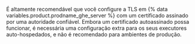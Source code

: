 É altamente recomendável que você configure a TLS em {% data variables.product.prodname_ghe_server %} com um certificado assinado por uma autoridade confiável. Embora um certificado autoassinado possa funcionar, é necessária uma configuração extra para os seus executores auto-hospedados, e não é recomendado para ambientes de produção.
